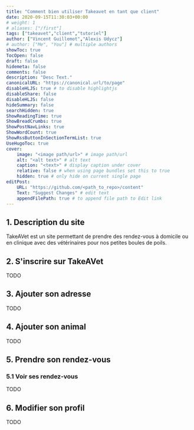 ```yaml
---
title: "Comment bien utiliser Takeavet en tant que client"
date: 2020-09-15T11:30:03+00:00
# weight: 1
# aliases: ["/first"]
tags: ["takeavet","client","tutoriel"]
author: ["Vincent Guillemot","Alexis Udycz"]
# author: ["Me", "You"] # multiple authors
showToc: true
TocOpen: false
draft: false
hidemeta: false
comments: false
description: "Desc Text."
canonicalURL: "https://canonical.url/to/page"
disableHLJS: true # to disable highlightjs
disableShare: false
disableHLJS: false
hideSummary: false
searchHidden: true
ShowReadingTime: true
ShowBreadCrumbs: true
ShowPostNavLinks: true
ShowWordCount: true
ShowRssButtonInSectionTermList: true
UseHugoToc: true
cover:
    image: "<image path/url>" # image path/url
    alt: "<alt text>" # alt text
    caption: "<text>" # display caption under cover
    relative: false # when using page bundles set this to true
    hidden: true # only hide on current single page
editPost:
    URL: "https://github.com/<path_to_repo>/content"
    Text: "Suggest Changes" # edit text
    appendFilePath: true # to append file path to Edit link
---
```


## 1. Description du site
TakeAVet est un site permettant de prendre des rendez-vous à domicile ou en clinique avec des vétérinaires pour nos petites boules de poils.
## 2. S'inscrire sur TakeAVet
TODO
## 3. Ajouter son adresse
TODO
## 4. Ajouter son animal
TODO
## 5. Prendre son rendez-vous
### 5.1 Voir ses rendez-vous
TODO
## 6. Modifier son profil
TODO